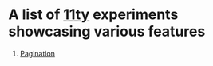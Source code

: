 # A list of [11ty](https://www.11ty.dev/) experiments showcasing various features

1. [Pagination](pagination/README.md)